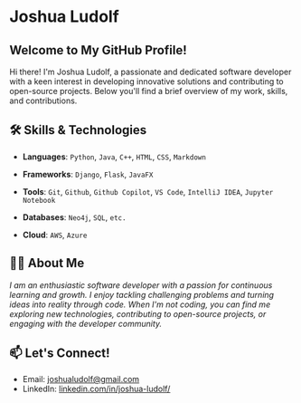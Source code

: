 <!---
Joshua-Ludolf/Joshua-Ludolf is a ✨ special ✨ repository because its `README.md` (this file) appears on your GitHub profile.
You can click the Preview link to take a look at your changes.
--->
# Joshua Ludolf
## Welcome to My GitHub Profile!
Hi there! I'm Joshua Ludolf, a passionate and dedicated software developer with a keen interest in developing innovative solutions and contributing to open-source projects. Below you'll find a brief overview of my work, skills, and contributions.

## 🛠 Skills & Technologies
- **Languages**: `Python`, `Java`, `C++`, `HTML`, `CSS`, `Markdown`

- **Frameworks**: `Django`, `Flask`, `JavaFX`

- **Tools**: `Git`, `Github`, `Github Copilot`, `VS Code`, `IntelliJ IDEA`, `Jupyter Notebook`

- **Databases**: `Neo4j`, `SQL`, `etc.`

- **Cloud**: `AWS`, `Azure`

## 👨‍💻 About Me
<i> I am an enthusiastic software developer with a passion for continuous learning and growth. I enjoy tackling challenging problems and turning ideas into reality through code. When I'm not coding, you can find me exploring new technologies, contributing to open-source projects, or engaging with the developer community. </i>

## 📫 Let's Connect!
- Email: joshualudolf@gmail.com
- LinkedIn: <a href=https://www.linkedin.com/in/joshua-ludolf/> linkedin.com/in/joshua-ludolf/ </a>


